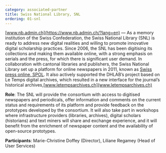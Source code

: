 ```yaml
---
category: associated-partner
title: Swiss National Library, SNL
ordering: 01-snl
---
```


[www.nb.admin.ch](https://www.nb.admin.ch/?lang=en) &mdash; As a memory institution of the Swiss Confederation, the Swiss National Library (SNL) is ready to address new digital realities and willing to promote innovative digital scholarship practices. Since 2006, the SNL has been digitising its collections and making them available online, with a strong emphasis on serials and the press, for which there is significant user demand. In collaboration with cantonal libraries and publishers, the Swiss National Library set up a platform for online newspapers in 2011, known as [Swiss press online, SPOL](www.swisspressar-chives.ch). It also actively supported the DHLAB’s project based on Le Temps digital archives, which resulted in a new interface for the journal’s historical archives,[www.letempsarchives.ch](www.letempsarchives.ch)

**Role**: The SNL will provide the consortium with access to digitised newspapers and periodicals, offer information and comments on the current status and requirements of its platform and provide feedback on the prototypes developed by the consortium. It will also take part in workshops where infrastructure providers (libraries, archives), digital scholars (historians) and text miners will share and exchange experience, and it will benefit from the enrichment of newspaper content and the availability of open-source prototypes.

**Participants**: Marie-Christine Doffey (Director), Liliane Regamey (Head of User Services)
